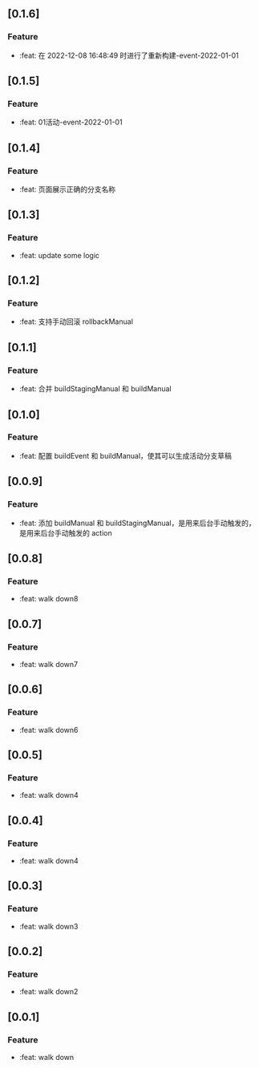 ## [0.1.6]

### Feature

- :feat: 在 2022-12-08 16:48:49 时进行了重新构建-event-2022-01-01

## [0.1.5]

### Feature

- :feat: 01活动-event-2022-01-01

## [0.1.4]

### Feature

- :feat: 页面展示正确的分支名称

## [0.1.3]

### Feature

- :feat: update some logic

## [0.1.2]

### Feature

- :feat: 支持手动回滚 rollbackManual

## [0.1.1]

### Feature

- :feat: 合并 buildStagingManual 和 buildManual

## [0.1.0]

### Feature

- :feat: 配置 buildEvent 和 buildManual，使其可以生成活动分支草稿

## [0.0.9]

### Feature

- :feat: 添加 buildManual 和 buildStagingManual，是用来后台手动触发的，是用来后台手动触发的 action

## [0.0.8]

### Feature

- :feat: walk down8

## [0.0.7]

### Feature

- :feat: walk down7

## [0.0.6]

### Feature

- :feat: walk down6

## [0.0.5]

### Feature

- :feat: walk down4

## [0.0.4]

### Feature

- :feat: walk down4

## [0.0.3]

### Feature

- :feat: walk down3

## [0.0.2]

### Feature

- :feat: walk down2

## [0.0.1]

### Feature

- :feat: walk down
